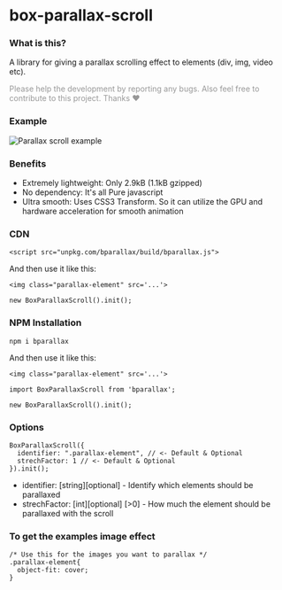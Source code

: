 # box-parallax-scroll

### What is this?

A library for giving a parallax scrolling effect to elements (div, img, video etc).

<p style="color: rgba(0,0,0,0.4)">Please help the development by reporting any bugs. Also feel free to contribute to this project. Thanks ❤</p>

### Example

![Parallax scroll example](readme/example.gif "Parallax scroll example")

### Benefits

- Extremely lightweight: Only 2.9kB (1.1kB gzipped)
- No dependency: It's all Pure javascript
- Ultra smooth: Uses CSS3 Transform. So it can utilize the GPU and hardware acceleration for smooth animation

### CDN

```
<script src="unpkg.com/bparallax/build/bparallax.js">
```

And then use it like this:

```
<img class="parallax-element" src='...'>
```

```
new BoxParallaxScroll().init();
```

### NPM Installation

```
npm i bparallax
```

And then use it like this:

```
<img class="parallax-element" src='...'>
```

```
import BoxParallaxScroll from 'bparallax';

new BoxParallaxScroll().init();
```

### Options

```
BoxParallaxScroll({
  identifier: ".parallax-element", // <- Default & Optional
  strechFactor: 1 // <- Default & Optional
}).init();
```

- identifier: [string][optional]
  \- Identify which elements should be parallaxed
- strechFactor: [int][optional] [>0]
  \- How much the element should be parallaxed with the scroll

### To get the examples image effect

```
/* Use this for the images you want to parallax */
.parallax-element{
  object-fit: cover;
}
```
